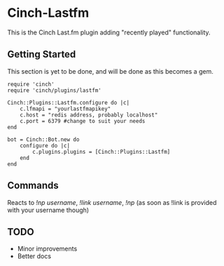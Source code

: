 # Cinch-Lastfm

This is the Cinch Last.fm plugin adding "recently played" functionality.

## Getting Started

This section is yet to be done, and will be done as this becomes a gem.

	require 'cinch'
	require 'cinch/plugins/lastfm'

	Cinch::Plugins::Lastfm.configure do |c|
		c.lfmapi = "yourlastfmapikey"
		c.host = "redis address, probably localhost"
		c.port = 6379 #change to suit your needs
	end

	bot = Cinch::Bot.new do
		configure do |c|
			c.plugins.plugins = [Cinch::Plugins::Lastfm]
		end
	end

## Commands

Reacts to *!np username*, *!link username*, *!np* (as soon as !link is provided with your username though)

TODO
-----

* Minor improvements
* Better docs


